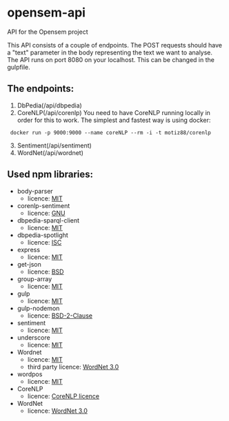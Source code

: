 # opensem-api
API for the Opensem project

This API consists of a couple of endpoints.
The POST requests should have a "text" parameter in the body representing the text we want to analyse.
The API runs on port 8080 on your localhost. This can be changed in the gulpfile.

## The endpoints:

1. DbPedia(/api/dbpedia)
2. CoreNLP(/api/corenlp)
You need to have CoreNLP running locally in order for this to work. The simplest and fastest way is using docker:
 ```
  docker run -p 9000:9000 --name coreNLP --rm -i -t motiz88/corenlp
  ```
3. Sentiment(/api/sentiment)
4. WordNet(/api/wordnet)

## Used npm libraries:

- body-parser
  - licence: [MIT](https://github.com/expressjs/body-parser/blob/HEAD/LICENSE)
- corenlp-sentiment
  - licence: [GNU](https://github.com/LocustEater/corenlp-sentiment/blob/master/LICENSE)
- dbpedia-sparql-client
  - licence: [MIT](https://github.com/cdimascio/dbpedia-sparql-client/blob/master/LICENSE)
- dbpedia-spotlight
  - licence: [ISC](https://github.com/dbpedia-spotlight/DBpediaSpotlight.js/blob/master/LICENSE)
- express
  - licence: [MIT](https://github.com/expressjs/express/blob/master/LICENSE)
- get-json
  - licence: [BSD](https://choosealicense.com/licenses/bsd-2-clause/)
- group-array
  - licence: [MIT](https://github.com/doowb/group-array/blob/HEAD/LICENSE)
- gulp
  - licence: [MIT](https://github.com/gulpjs/gulp/blob/master/LICENSE)
- gulp-nodemon
  - licence: [BSD-2-Clause](https://choosealicense.com/licenses/bsd-2-clause/)
- sentiment
  - licence: [MIT](https://github.com/thisandagain/sentiment/blob/develop/LICENSE.md)
- underscore
  - licence: [MIT](https://github.com/jashkenas/underscore/blob/master/LICENSE)
- Wordnet
  - licence: [MIT](https://choosealicense.com/licenses/mit/)
  - third party licence: [WordNet 3.0](https://wordnet.princeton.edu/license-and-commercial-use)
- wordpos
  - licence: [MIT](https://choosealicense.com/licenses/mit/)
- CoreNLP
  - licence: [CoreNLP licence](https://stanfordnlp.github.io/CoreNLP/#license)
- WordNet
  - licence: [WordNet 3.0](https://wordnet.princeton.edu/license-and-commercial-use)
